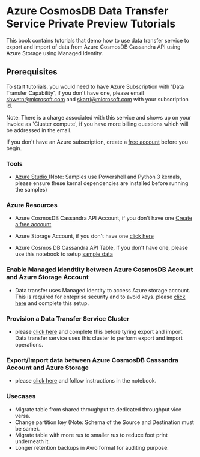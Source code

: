 # Azure CosmosDB Data Transfer Service Private Preview Tutorials 

This book contains tutorials that demo how to use data transfer service to export and import of data from Azure CosmosDB Cassandra API using Azure Storage using Managed Identity.

## **Prerequisites**

To start tutorials, you would need to have Azure Subscription with 'Data Transfer Capability', if you don't have one, please email shwetn@microsoft.com and skarri@microsoft.com with your subscription id.

Note: There is a charge associated with this service and shows up on your invoice as 'Cluster compute', if you have more billing questions which will be addressed in the email.

If you don't have an Azure subscription, create a <a href="https://azure.microsoft.com/free/?WT.mc_id=A261C142F" data-linktype="external">free account</a> before you begin.</p>

### **Tools**

- <a href="https://docs.microsoft.com/en-us/sql/azure-data-studio/download-azure-data-studio?view=sql-server-ver15" data-linktype="external"> Azure Studio </a> (Note: Samples use Powershell and Python 3 kernals, please ensure these kernal dependencies are installed before running the samples)

### **Azure Resources**

- Azure CosmosDB Cassandra API Account, if you don't have one <a href="https://docs.microsoft.com/en-us/azure/cosmos-db/free-tier" data-linktype="external"> Create a free account </a> 
- Azure Storage Account, if you don't have one <a href="https://docs.microsoft.com/en-us/azure/storage/common/storage-account-create?tabs=azure-portal" data-linktype="external"> click here </a>

- Azure Cosmos DB Cassandra API Table, if you don't have one, please use this notebook to setup [sample data](tutorials/cassandra-sample-data-setup.ipynb)

### **Enable Managed Idendtity between Azure CosmosDB Account and Azure Storage Account**
- Data transfer uses Managed Identity to access Azure storage account. This is required for enteprise security and to avoid keys. please [click here](tutorials/managed-identity.ipynb) and complete this setup.

### **Provision a Data Transfer Service Cluster**
- please [click here](tutorials/provision-data-transfer-service.ipynb) and complete this before tyring export and import. Data transfer service uses this cluster to perform export and import operations.

### **Export/Import data between Azure CosmosDB Cassandra Account and Azure Storage**

- please [click here](tutorials/export-import-sample.ipynb) and follow instructions in the notebook.

### **Usecases**
- Migrate table from shared throughput to dedicated throughput vice versa.
- Change partition key (Note: Schema of the Source and Destination must be same).
- Migrate table with more rus to smaller rus to reduce foot print underneath it.
- Longer retention backups in Avro format for auditing purpose.
